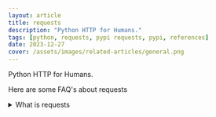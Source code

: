 ```yaml
---
layout: article
title: requests
description: "Python HTTP for Humans."
tags: [python, requests, pypi requests, pypi, references]
date: 2023-12-27
cover: /assets/images/related-articles/general.png
---
```


Python HTTP for Humans.

Here are some FAQ's about requests
<details>
<summary>What is requests</summary>
Python HTTP for Humans.
</details>
